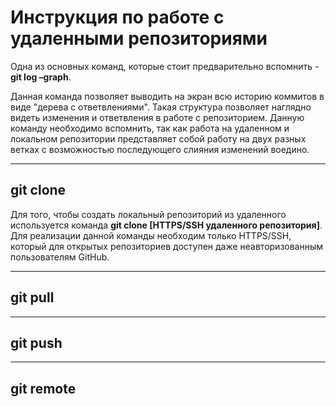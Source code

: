 # Инструкция по работе с удаленными репозиториями

Одна из основных команд, которые стоит предварительно вспомнить - **git log –graph**.

Данная команда позволяет выводить на экран всю историю коммитов в виде "дерева с ответвлениями". Такая структура позволяет наглядно видеть изменения и ответвления в работе с репозиторием.
Данную команду необходимо вспомнить, так как работа на удаленном и локальном репозитории представляет собой работу на двух разных ветках с возможностью последующего слияния изменений воедино.
***
## git clone
Для того, чтобы создать локальный репозиторий из удаленного используется команда **git clone [HTTPS/SSH удаленного репозитория]**. Для реализации данной команды необходим только HTTPS/SSH, который для открытых репозиториев доступен даже неавторизованным пользователям GitHub.
***
## git pull
***
## git push
***
## git remote